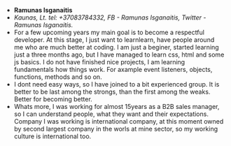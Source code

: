 
- **Ramunas Isganaitis**
- *Kaunas, Lt. tel: +37083784332, FB - Ramunas Isganaitis, Twitter - Ramunas Isganaitis.*
- For a few upcoming years my main goal is to become a respectful developer. At this stage, I just want to learnlearn, have people around me who are much better at coding. I am just a beginer, started learning just a three months ago, but I have managed to learn css, html and some js basics. I do not have finished nice projects, I am learning fundamentals how things work. For axample event listeners, objects, functions, methods and so on.
- I dont need easy ways, so I have joined to a bit experienced group. It is better to be last among the strongs, than the first among the weaks. Better for becoming better.
- Whats more, I was working for almost 15years as a B2B sales manager, so I can understand people, what they want and their expectations.
Company I was working is international company, at this moment owned by second largest company in the worls at mine sector, so my working culture is international too.
